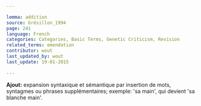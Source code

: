 ```yaml
---

lemma: addition
source: Grésillon_1994
page: 241 
language: French
categories: Categories, Basic Terms, Genetic Criticism, Revision
related_terms: emendation
contributor: wout
last_updated_by: wout
last_update: 19-01-2015
        
---
```


**Ajout:** expansion syntaxique et sémantique par insertion de mots, syntagmes ou phrases supplémentaires; exemple: 'sa main', qui devient 'sa blanche main'.


